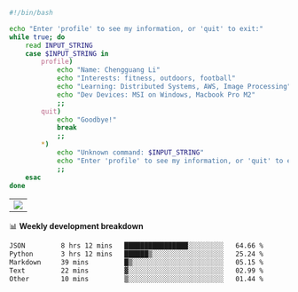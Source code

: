```bash
#!/bin/bash

echo "Enter 'profile' to see my information, or 'quit' to exit:"
while true; do
    read INPUT_STRING
    case $INPUT_STRING in
        profile)
            echo "Name: Chengguang Li"
            echo "Interests: fitness, outdoors, football"
            echo "Learning: Distributed Systems, AWS, Image Processing"
            echo "Dev Devices: MSI on Windows, Macbook Pro M2"
            ;;
        quit)
            echo "Goodbye!"
            break
            ;;
        *)
            echo "Unknown command: $INPUT_STRING"
            echo "Enter 'profile' to see my information, or 'quit' to exit:"
            ;;
    esac
done

```

<!--Contribution Graph-->
<table>
  <tr>
    <td>
      <picture>
        <source media="(prefers-color-scheme: light)" srcset="https://github-readme-activity-graph.vercel.app/graph?username=chengguang-li&theme=xcode&bg_color=FF000000&color=000000&hide_border=true" />
        <img src="https://github-readme-activity-graph.vercel.app/graph?username=chengguang-li&theme=xcode&bg_color=FF000000&hide_border=true" />
      </picture>
  </tr>
</table>

📊 **Weekly development breakdown**

<!--START_SECTION:waka-->

```txt
JSON         8 hrs 12 mins   ████████████████░░░░░░░░░   64.66 %
Python       3 hrs 12 mins   ██████▒░░░░░░░░░░░░░░░░░░   25.24 %
Markdown     39 mins         █▒░░░░░░░░░░░░░░░░░░░░░░░   05.15 %
Text         22 mins         ▓░░░░░░░░░░░░░░░░░░░░░░░░   02.99 %
Other        10 mins         ▒░░░░░░░░░░░░░░░░░░░░░░░░   01.44 %
```

<!--END_SECTION:waka-->


